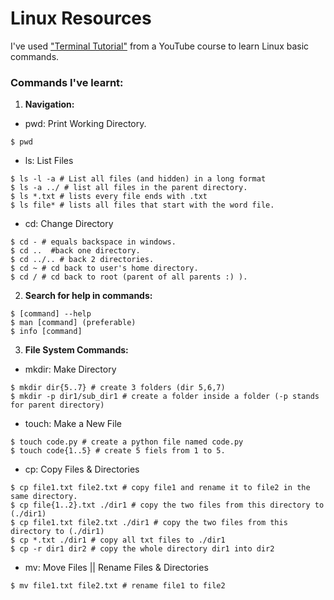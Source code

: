 
# Linux Resources

I've used <a href="https://www.youtube.com/playlist?list=PLlnHaYmkH6w9FfheDdNnq0ldy6aNKp_3y">"Terminal Tutorial"</a> from a YouTube course
to learn Linux basic commands.
<br>

### Commands I've learnt:
1. **Navigation:**
* pwd: Print Working Directory.
``` shell
$ pwd
```
* ls: List Files
``` shell
$ ls -l -a # List all files (and hidden) in a long format
$ ls -a ../ # list all files in the parent directory.
$ ls *.txt # lists every file ends with .txt
$ ls file* # lists all files that start with the word file.
```
* cd: Change Directory
``` shell
$ cd - # equals backspace in windows.
$ cd ..  #back one directory.
$ cd ../.. # back 2 directories.
$ cd ~ # cd back to user's home directory.
$ cd / # cd back to root (parent of all parents :) ).
```
2. **Search for help in commands:**
``` shell
$ [command] --help
$ man [command] (preferable)
$ info [command]
```
3. **File System Commands:**
* mkdir: Make Directory
``` shell
$ mkdir dir{5..7} # create 3 folders (dir 5,6,7)
$ mkdir -p dir1/sub_dir1 # create a folder inside a folder (-p stands for parent directory)
```
* touch: Make a New File

``` shell
$ touch code.py # create a python file named code.py
$ touch code{1..5} # create 5 fiels from 1 to 5.
```
* cp: Copy Files & Directories
``` shell
$ cp file1.txt file2.txt # copy file1 and rename it to file2 in the same directory.
$ cp file{1..2}.txt ./dir1 # copy the two files from this directory to (./dir1)
$ cp file1.txt file2.txt ./dir1 # copy the two files from this directory to (./dir1)
$ cp *.txt ./dir1 # copy all txt files to ./dir1
$ cp -r dir1 dir2 # copy the whole directory dir1 into dir2
```
* mv: Move Files || Rename Files & Directories
```shell
$ mv file1.txt file2.txt # rename file1 to file2

